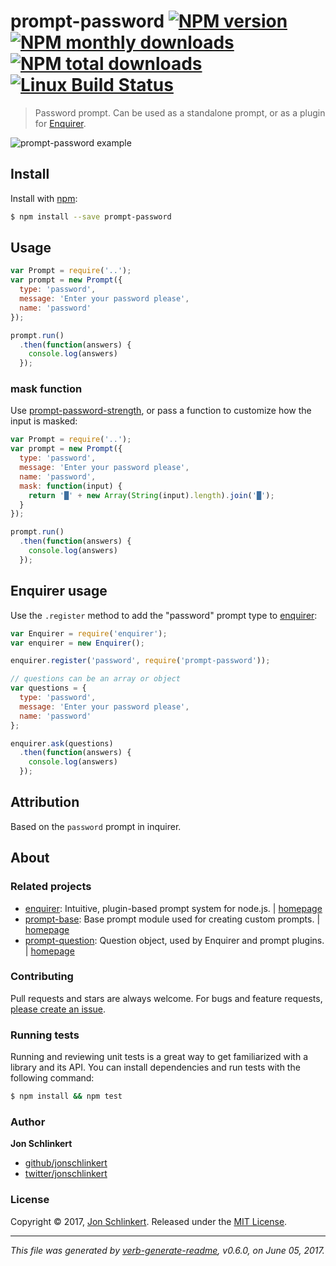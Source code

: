 # prompt-password [![NPM version](https://img.shields.io/npm/v/prompt-password.svg?style=flat)](https://www.npmjs.com/package/prompt-password) [![NPM monthly downloads](https://img.shields.io/npm/dm/prompt-password.svg?style=flat)](https://npmjs.org/package/prompt-password) [![NPM total downloads](https://img.shields.io/npm/dt/prompt-password.svg?style=flat)](https://npmjs.org/package/prompt-password) [![Linux Build Status](https://img.shields.io/travis/enquirer/prompt-password.svg?style=flat&label=Travis)](https://travis-ci.org/enquirer/prompt-password)

> Password prompt. Can be used as a standalone prompt, or as a plugin for [Enquirer](http://enquirer.io).

![prompt-password example](https://raw.githubusercontent.com/enquirer/prompt-password/master/docs/example.gif)

## Install

Install with [npm](https://www.npmjs.com/):

```sh
$ npm install --save prompt-password
```

## Usage

```js
var Prompt = require('..');
var prompt = new Prompt({
  type: 'password',
  message: 'Enter your password please',
  name: 'password'
});

prompt.run()
  .then(function(answers) {
    console.log(answers)
  });
```

### mask function

Use [prompt-password-strength](https://github.com/enquirer/prompt-password-strength), or pass a function to customize how the input is masked:

```js
var Prompt = require('..');
var prompt = new Prompt({
  type: 'password',
  message: 'Enter your password please',
  name: 'password',
  mask: function(input) {
    return '█' + new Array(String(input).length).join('█');
  }
});

prompt.run()
  .then(function(answers) {
    console.log(answers)
  });
```

## Enquirer usage

Use the `.register` method to add the "password" prompt type to [enquirer](http://enquirer.io):

```js
var Enquirer = require('enquirer');
var enquirer = new Enquirer();

enquirer.register('password', require('prompt-password'));

// questions can be an array or object
var questions = {
  type: 'password',
  message: 'Enter your password please',
  name: 'password'
};

enquirer.ask(questions)
  .then(function(answers) {
    console.log(answers)
  });
```

## Attribution

Based on the `password` prompt in inquirer.

## About

### Related projects

* [enquirer](https://www.npmjs.com/package/enquirer): Intuitive, plugin-based prompt system for node.js. | [homepage](http://enquirer.io "Intuitive, plugin-based prompt system for node.js.")
* [prompt-base](https://www.npmjs.com/package/prompt-base): Base prompt module used for creating custom prompts. | [homepage](https://github.com/enquirer/prompt-base "Base prompt module used for creating custom prompts.")
* [prompt-question](https://www.npmjs.com/package/prompt-question): Question object, used by Enquirer and prompt plugins. | [homepage](https://github.com/enquirer/prompt-question "Question object, used by Enquirer and prompt plugins.")

### Contributing

Pull requests and stars are always welcome. For bugs and feature requests, [please create an issue](../../issues/new).

### Running tests

Running and reviewing unit tests is a great way to get familiarized with a library and its API. You can install dependencies and run tests with the following command:

```sh
$ npm install && npm test
```

### Author

**Jon Schlinkert**

* [github/jonschlinkert](https://github.com/jonschlinkert)
* [twitter/jonschlinkert](https://twitter.com/jonschlinkert)

### License

Copyright © 2017, [Jon Schlinkert](https://github.com/jonschlinkert).
Released under the [MIT License](LICENSE).

***

_This file was generated by [verb-generate-readme](https://github.com/verbose/verb-generate-readme), v0.6.0, on June 05, 2017._